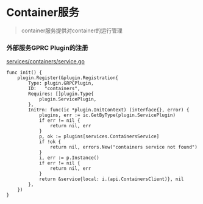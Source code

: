 # Container服务
> container服务提供对container的运行管理

### 外部服务GPRC Plugin的注册
[services/containers/service.go](https://github.com/containerd/containerd/blob/main/services/containers/service.go)
```
func init() {
	plugin.Register(&plugin.Registration{
		Type: plugin.GRPCPlugin,
		ID:   "containers",
		Requires: []plugin.Type{
			plugin.ServicePlugin,
		},
		InitFn: func(ic *plugin.InitContext) (interface{}, error) {
			plugins, err := ic.GetByType(plugin.ServicePlugin)
			if err != nil {
				return nil, err
			}
			p, ok := plugins[services.ContainersService]
			if !ok {
				return nil, errors.New("containers service not found")
			}
			i, err := p.Instance()
			if err != nil {
				return nil, err
			}
			return &service{local: i.(api.ContainersClient)}, nil
		},
	})
}
```

